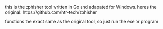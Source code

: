 this is the zphisher tool written in Go and adapated for Windows. heres the original: https://github.com/htr-tech/zphisher

functions the exact same as the original tool, so just run the exe or program
